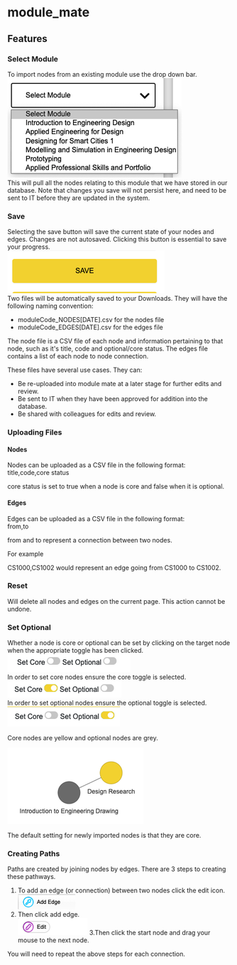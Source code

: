 # module_mate

## Features 

### Select Module 
To import nodes from an existing module use the drop down bar.  
![Drop Down Image](dropdown.png)  
This will pull all the nodes relating to this module that we have stored in our database. Note that changes you save will not persist here, and need to be sent to IT before they are updated in the system. 

### Save 
Selecting the save button will save the current state of your nodes and edges. Changes are not autosaved. Clicking this button is essential to save your progress.  
![Save Button](save.png)   
Two files will be automatically saved to your Downloads. They will have the following naming convention:  

- moduleCode_NODES[DATE].csv for the nodes file
- moduleCode_EDGES[DATE].csv for the edges file

The node file is a CSV file of each node and information pertaining to that node, such as it's title, code and optional/core status. 
The edges file contains a list of each node to node connection. 

These files have several use cases. They can:
- Be re-uploaded into module mate at a later stage for further edits and review.
- Be sent to IT when they have been approved for addition into the database.  
- Be shared with colleagues for edits and review. 


### Uploading Files

#### Nodes
Nodes can be uploaded as a CSV file in the following format:  
title,code,core status  

core status is set to true when a node is core and false when it is optional. 
#### Edges 
Edges can be uploaded as a CSV file in the following format:  
from,to

from and to represent a connection between two nodes.

For example 

CS1000,CS1002 would represent an edge going from CS1000 to CS1002.

### Reset
Will delete all nodes and edges on the current page. This action cannot be undone. 


### Set Optional 
Whether a node is core or optional can be set by clicking on the target node when the appropriate toggle has been clicked.   
![Toggles](toggle.png)  
In order to set core nodes ensure the core toggle is selected.  
![Core Toggle](setcore.png)  
In order to set optional nodes ensure the optional toggle is selected.  
![Optional Toggle](setoptional.png)  

Core nodes are yellow and optional nodes are grey.  

![Example](coreexample.png)

The default setting for newly imported nodes is that they are core. 


### Creating Paths
Paths are created by joining nodes by edges. There are 3 steps to creating these pathways.
1. To add an edge (or connection) between two nodes click the edit icon.  
![Edit](edit.png)
2. Then click add edge.  
![Add](add.png)
3.Then click the start node and drag your mouse to the next node. 

You will need to repeat the above steps for each connection. 
